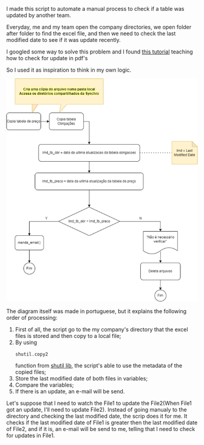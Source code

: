 I made this script to automate a manual process to check if a table was updated by another team.

Everyday, me and my team open the company directories, we open folder after folder to find the excel file, and then we need to check the last modified date to see if it was update recently.

I googled some way to solve this problem and I found [this tutorial](https://tonyteaches.tech/detect-file-change-python/) teaching how to check for update in pdf's

So I used it as inspiration to think in my own logic.

![Flow Diagram](https://github.com/GiulioBernardi/fotos/blob/master/Notifica_metodo1.drawio.png)

The diagram itself was made in portuguese, but it explains the following order of processing:

1. First of all, the script go to the my company's directory that the excel files is stored and then copy to a local file;
2. By using <pre><code>shutil.copy2</code></pre> function from [shutil lib](https://docs.python.org/3/library/shutil.html#shutil.copy2), the script's able to use the metadata of the copied files;
3. Store the last modified date of both files in variables;
4. Compare the variables;
5. If there is an update, an e-mail will be send.

Let's suppose that I need to watch the File1 to update the File2(When File1 got an update, I'll need to update File2). Instead of going manualy to the directory and checking the last modified date, the scrip does it for me. It checks if the last modified date of File1 is greater then the last modified date of File2, and if it is, an e-mail will be send to me, telling that I need to check for updates in File1.
